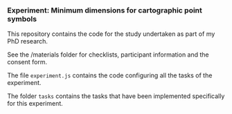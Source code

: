 ### Experiment: Minimum dimensions for cartographic point symbols

This repository contains the code for the study undertaken as part of my PhD research.

See the /materials folder for checklists, participant information and the consent form.

The file `experiment.js` contains the code configuring all the tasks of the experiment.

The folder `tasks` contains the tasks that have been implemented specifically for this experiment.
